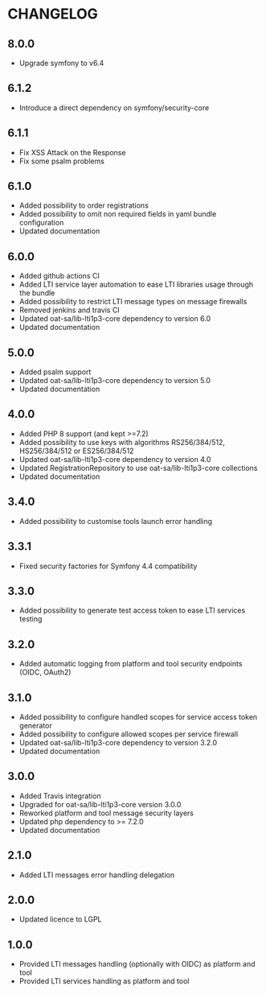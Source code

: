 CHANGELOG
=========

8.0.0
-----
* Upgrade symfony to v6.4

6.1.2
-----

* Introduce a direct dependency on symfony/security-core

6.1.1
-----

* Fix XSS Attack on the Response
* Fix some psalm problems

6.1.0
-----

* Added possibility to order registrations
* Added possibility to omit non required fields in yaml bundle configuration  
* Updated documentation

6.0.0
-----

* Added github actions CI
* Added LTI service layer automation to ease LTI libraries usage through the bundle
* Added possibility to restrict LTI message types on message firewalls
* Removed jenkins and travis CI
* Updated oat-sa/lib-lti1p3-core dependency to version 6.0
* Updated documentation

5.0.0
-----

* Added psalm support
* Updated oat-sa/lib-lti1p3-core dependency to version 5.0
* Updated documentation

4.0.0
-----

* Added PHP 8 support (and kept >=7.2)
* Added possibility to use keys with algorithms RS256/384/512, HS256/384/512 or ES256/384/512
* Updated oat-sa/lib-lti1p3-core dependency to version 4.0
* Updated RegistrationRepository to use oat-sa/lib-lti1p3-core collections  
* Updated documentation

3.4.0
-----

* Added possibility to customise tools launch error handling

3.3.1
-----

* Fixed security factories for Symfony 4.4 compatibility

3.3.0
-----

* Added possibility to generate test access token to ease LTI services testing

3.2.0
-----

* Added automatic logging from platform and tool security endpoints (OIDC, OAuth2)

3.1.0
-----

* Added possibility to configure handled scopes for service access token generator
* Added possibility to configure allowed scopes per service firewall
* Updated oat-sa/lib-lti1p3-core dependency to version 3.2.0
* Updated documentation

3.0.0
-----

* Added Travis integration
* Upgraded for oat-sa/lib-lti1p3-core version 3.0.0
* Reworked platform and tool message security layers
* Updated php dependency to >= 7.2.0
* Updated documentation

2.1.0
-----

* Added LTI messages error handling delegation

2.0.0
-----

* Updated licence to LGPL

1.0.0
-----

* Provided LTI messages handling (optionally with OIDC) as platform and tool
* Provided LTI services handling as platform and tool
